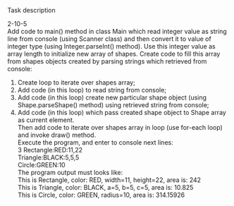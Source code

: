 Task description  
  
  2-10-5  
  Add code to main() method in class Main which read integer value as string line from console (using Scanner class) and then convert it to value of integer type (using 
  Integer.parseInt() method). Use this integer value as array length to initialize new array of shapes.  Create code to fill this array from shapes objects created by parsing strings which retrieved from console: 
  1.	Create loop to iterate over shapes array;   
  2.	Add code (in this loop) to read string from console;   
  3.	Add code (in this loop) create new particular shape object (using Shape.parseShape() method) using retrieved string from console; 
  4.	Add code (in this loop) which pass created shape object to Shape array as current element.  
  Then add code to iterate over shapes array in loop (use for-each loop) and invoke draw() method.  
  Execute the program, and enter to console next lines:  
  3 
  Rectangle:RED:11,22  
  Triangle:BLACK:5,5,5  
  Circle:GREEN:10  
  The program output must looks like:  
               This is Rectangle, color: RED, width=11, height=22,  area is: 242  
               This is Triangle, color: BLACK, a=5, b=5, c=5, area is: 10.825  
               This is Circle, color: GREEN, radius=10, area is: 314.15926  
